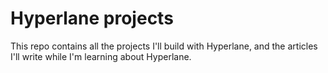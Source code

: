 # Hyperlane projects

This repo contains all the projects I'll build with Hyperlane,
and the articles I'll write while I'm learning about Hyperlane.
